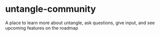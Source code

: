 # untangle-community
A place to learn more about untangle, ask questions, give input, and see upcoming features on the roadmap
